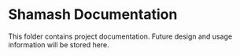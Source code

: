 # Shamash Documentation

This folder contains project documentation. Future design and usage
information will be stored here.

